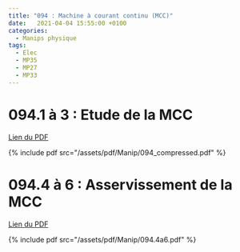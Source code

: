 ```yaml
---
title: "094 : Machine à courant continu (MCC)"
date:   2021-04-04 15:55:00 +0100
categories:
  - Manips physique
tags:
  - Elec
  - MP35
  - MP27
  - MP33
---
```


# 094.1 à 3 : Etude de la MCC

[Lien du PDF](/assets/pdf/Manip/094_compressed.pdf)

{% include pdf src="/assets/pdf/Manip/094_compressed.pdf" %}

# 094.4 à 6 : Asservissement de la MCC

[Lien du PDF](/assets/pdf/Manip/094.4a6.pdf)

{% include pdf src="/assets/pdf/Manip/094.4a6.pdf" %}
